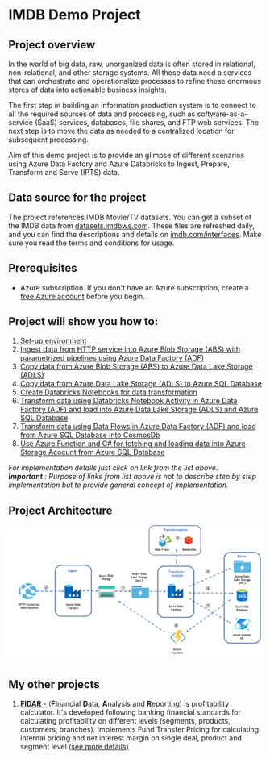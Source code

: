 # IMDB Demo Project

## Project overview

In the world of big data, raw, unorganized data is often stored in relational, non-relational, and other storage systems. All those data need a services that can orchestrate and operationalize processes to refine these enormous stores of data into actionable business insights.

The first step in building an information production system is to connect to all the required sources of data and processing, such as software-as-a-service (SaaS) services, databases, file shares, and FTP web services. The next step is to move the data as needed to a centralized location for subsequent processing.

Aim of this demo project is to provide an glimpse of different scenarios using  Azure Data Factory and Azure Databricks to Ingest, Prepare, Transform and Serve (IPTS) data. 

## Data source for the project

The project references IMDB Movie/TV datasets. You can get a subset of the IMDB data from [datasets.imdbws.com](datasets.imdbws.com). These files are refreshed daily, and you can find the descriptions and details on [imdb.com/interfaces](imdb.com/interfaces). Make sure you read the terms and conditions for usage.

## Prerequisites

*   Azure subscription. If you don't have an Azure subscription, create a [free Azure account](https://azure.microsoft.com/en-us/free/) before you begin.

## Project will show you how to:
1. [Set-up environment](Sections/setUp.md) 
2. [Ingest data from HTTP service into Azure Blob Storage (ABS) with parametrized pipelines using Azure Data Factory (ADF)](Sections/HTTPToBlob.md)
3. [Copy data from Azure Blob Storage (ABS) to Azure Data Lake Storage (ADLS)](Sections/BlobToADLS.md)
4. [Copy data from Azure Data Lake Storage (ADLS) to Azure SQL Database]()
5. [Create Databricks Notebooks for data transformation](Sections/CreateDBricksNoteBook.md)
6. [Transform data using Databricks Notebook Activity in Azure Data Factory (ADF) and load into Azure Data Lake Storage (ADLS) and Azure SQL Database](Sections/RunDBrickNbUsingADF.md)
7. [Transform data using Data Flows in Azure Data Factory (ADF) and load from Azure SQL Database into CosmosDb]()
8. [Use Azure Function and C# for fetching and loading data into Azure Storage Acocunt from Azure SQL Database]()

*For implementation details just click on link from the list above*.\
***Important** : Purpose of links from list above  is not to describe step by step implementation but te provide general concept of implementation.*

## Project Architecture



![Project Architecture overview](ProjectArchitecture/Software%20Architecture.png "Project Architecture") 

## My other projects
1.  [**FIDAR** - ](Sections/setUp.md) 
 (**FI**nancial **D**ata, **A**nalysis and **R**eporting) is profitability calculator. It's developed following banking financial standards for calculating profitability on different levels (segments, products, customers, branches). Implements Fund Transfer Pricing for calculating internal pricing and net interest margin on single deal, product and segment level [(see more details)](Sections/setUp.md)



